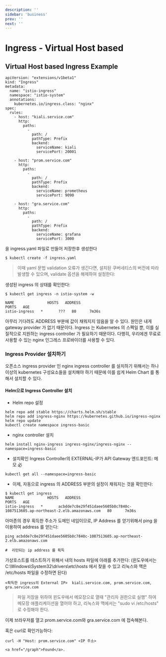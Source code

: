 ```yaml
---
description: ''
sidebar: 'business'
prev: ''
next: ''
---
```


# Ingress - Virtual Host based

## Virtual Host based Ingress Example

```
apiVersion: "extensions/v1beta1"
kind: "Ingress"
metadata: 
  name: "istio-ingress"
  namespace: "istio-system"
  annotations: 
    kubernetes.io/ingress.class: "nginx"
spec: 
  rules: 
    - host: "kiali.service.com"
      http: 
        paths: 
          - 
            path: /
            pathType: Prefix
            backend: 
              serviceName: kiali
              servicePort: 20001

    - host: "prom.service.com"
      http: 
        paths: 
          - 
            path: /
            pathType: Prefix
            backend: 
              serviceName: prometheus
              servicePort: 9090

    - host: "gra.service.com"
      http: 
        paths: 
          - 
            path: /
            pathType: Prefix
            backend: 
              serviceName: grafana
              servicePort: 3000

```

을 ingress.yaml 파일로 만들어 저장한후 생성한다

```
$ kubectl create -f ingress.yaml

```
> 이때 yaml 문법 validation 오류가 생긴다면, 설치된 쿠버네티스의 버전에 따라 발생할 수 있으며, validate 옵션을 해제하여 설정한다:


생성된 ingress 의 상태를 확인한다:

```
$ kubectl get ingress -n istio-system -w

NAME               HOSTS   ADDRESS                                                                        PORTS   AGE
istio-ingress   *       ???   80      7m36s
```
아무리 기다려도 ADDRESS 부분에 값이 채워지지 않음을 알 수 있다. 원인은 내게 gateway provider 가 없기 때문이다. Ingress 는 Kubernetes 의 스펙일 뿐, 이를 실질적으로 지원하는 ingress controller 가 필요하기 때문이다.  다행히, 우리에겐 무료로 사용할 수 있는 nginx 인그레스 프로바이더를 사용할 수 있다.

### Ingress Provider 설치하기

오픈소스 ingress provider 인 nginx ingress controller 를 설치하기 위해서는 하나 이상의 kubernetes 구성요소들을 설치해야 하기 때문에 이를 쉽게 Helm Chart 를 통해서 설치할 수 있다. 



#### Helm으로 Ingress Controller 설치
- Helm repo 설정
```
helm repo add stable https://charts.helm.sh/stable
helm repo add ingress-nginx https://kubernetes.github.io/ingress-nginx
helm repo update
kubectl create namespace ingress-basic
```

- nginx controller 설치
```
helm install nginx-ingress ingress-nginx/ingress-nginx --namespace=ingress-basic
```

- 설치확인
  Ingress Controller의 EXTERNAL-IP가 
	API Gateway 엔드포인트: 메모 必
```
kubectl get all --namespace=ingress-basic
```

- 이제, 자동으로 ingress 의 ADDRESS 부분의 설정이 채워지는 것을 확인한다:

```
$ kubectl get ingress
NAME               HOSTS   ADDRESS                                                                        PORTS   AGE
istio-ingress   *       acbdde7c8e29f451daee5605b8c7840c-1087513605.ap-northeast-2.elb.amazonaws.com   80      7m36s
```

아마존의 경우 획득한 주소가 도메인 네임이므로, IP Address 를 얻기위해서 ping 을 이용하여 address 를 얻는다:

```
ping acbdde7c8e29f451daee5605b8c7840c-1087513605.ap-northeast-2.elb.amazonaws.com

#  리턴되는 ip address 를 획득
```

가상호스트를 테스트하기 위해서 내의 hosts 파일에 아래를 추가한다:
(윈도우에서는 C:\Windows\System32\drivers\etc\hosts 에서 찾을 수 있고 리눅스와 맥은 /etc/hosts 파일을 수정하면 된다)

```
<획득한 ingress의 External IP>  kiali.service.com, prom.service.com, gra.service.com
```

> 파일 저장을 위하여 윈도우에서 메모장으로 열때 "관리자 권한으로 실행" 하여 메모장 애플리케이션을 열어야 하고, 리눅스와 맥에서는 "sudo vi /etc/hosts" 로 수정해야 한다.

이제 브라우저를 열고 prom.service.com와 gra.service.com 에 접속해본다.

혹은 curl로 확인가능하다:

```
curl -H "Host: prom.service.com" <IP 주소>

<a href="/graph">Found</a>.
```
